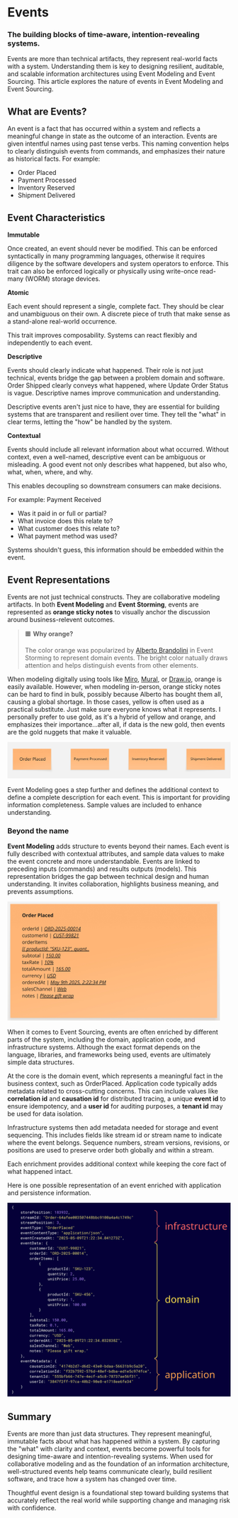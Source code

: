# Events

### The building blocks of time-aware, intention-revealing systems.

Events are more than technical artifacts, they represent real-world facts with a system. Understanding them is key to designing resilient, auditable, and scalable information architectures using Event Modeling and Event Sourcing. This article explores the nature of events in Event Modeling and Event Sourcing.

## What are Events?

An event is a fact that has occurred within a system and reflects a meaningful change in state as the outcome of an interaction. Events are given intentful names using past tense verbs. This naming convention helps to clearly distinguish events from commands, and emphasizes their nature as historical facts. For example:

- Order Placed
- Payment Processed
- Inventory Reserved
- Shipment Delivered

## Event Characteristics

**Immutable**

Once created, an event should never be modified. This can be enforced syntactically in many programming languages, otherwise it requires diligence by the software developers and system operators to enforce. This trait can also be enforced logically or physically using write-once read-many (WORM) storage devices.

**Atomic**

Each event should represent a single, complete fact. They should be clear and unambiguous on their own. A discrete piece of truth that make sense as a stand-alone real-world occurrence.

This trait improves composability. Systems can react flexibly and independently to each event.

**Descriptive**

Events should clearly indicate what happened. Their role is not just technical, events bridge the gap between a problem domain and software. Order Shipped clearly conveys what happened, where Update Order Status is vague. Descriptive names improve communication and understanding. 

Descriptive events aren't just nice to have, they are essential for building systems that are transparent and resilient over time. They tell the "what" in clear terms, letting the "how" be handled by the system.

**Contextual**

Events should include all relevant information about what occurred. Without context, even a well-named, descriptive event can be ambiguous or misleading. A good event not only describes what happened, but also who, what, when, where, and why. 

This enables decoupling so downstream consumers can make decisions.

For example: Payment Received

- Was it paid in or full or partial?
- What invoice does this relate to?
- What customer does this relate to?
- What payment method was used?

Systems shouldn't guess, this information should be embedded within the event.

## Event Representations

Events are not just technical constructs. They are collaborative modeling artifacts. In both **Event Modeling** and **Event Storming**, events are represented as **orange sticky notes** to visually anchor the discussion around business-relevent outcomes.

> 🟧 **Why orange?** 
>
> The color orange was popularized by [Alberto Brandolini](https://www.linkedin.com/in/brando/) in Event Storming to represent domain events. The bright color natually draws attention and helps distinguish events from other elements.

When modeling digitally using tools like [Miro](https://miro.com/), [Mural](https://www.mural.co/), or [Draw.io](https://draw.io), orange is easily available. However, when modeling in-person, orange sticky notes can be hard to find in bulk, possibly because Alberto has bought them all, causing a global shortage. In those cases, yellow is often used as a practical substitute. Just make sure everyone knows what it represents. I personally prefer to use gold, as it's a hybrid of yellow and orange, and emphasizes their importance...after all, if data is the new gold, then events are the gold nuggets that make it valuable.

![Event Sticky Notes](./event-modeling-event-rep.jpg)

Event Modeling goes a step further and defines the additional context to define a complete description for each event. This is important for providing information completeness. Sample values are included to enhance understanding.

### Beyond the name

**Event Modeling** adds structure to events beyond their names. Each event is fully described with contextual attributes, and sample data values to make the event concrete and more understandable. Events are linked to preceding inputs (commands) and results outputs (models). This representation bridges the gap between technical design and human understanding. It invites collaboration, highlights business meaning, and prevents assumptions.

<img alt="Detailed event with attributes and example values." src="./event-modeling-event-detailed.jpg" width="480">

When it comes to Event Sourcing, events are often enriched by different parts of the system, including the domain, application code, and infrastructure systems. Although the exact format depends on the language, libraries, and frameworks being used, events are ultimately simple data structures.

At the core is the domain event, which represents a meaningful fact in the business context, such as OrderPlaced. Application code typically adds metadata related to cross-cutting concerns. This can include values like **correlation id** and **causation id** for distributed tracing, a unique **event id** to ensure idempotency, and a **user id** for auditing purposes, a **tenant id** may be used for data isolation.

Infrastructure systems then add metadata needed for storage and event sequencing. This includes fields like stream id or stream name to indicate where the event belongs. Sequence numbers, stream versions, revisions, or positions are used to preserve order both globally and within a stream.

Each enrichment provides additional context while keeping the core fact of what happened intact.

Here is one possible representation of an event enriched with application and persistence information.

<img alt="Event Structure Representation]" src="./event-rep-json.jpg" width="640">

## Summary

Events are more than just data structures. They represent meaningful, immutable facts about what has happened within a system. By capturing the "what" with clarity and context, events become powerful tools for designing time-aware and intention-revealing systems. When used for collaborative modeling and as the foundation of an information architecture, well-structured events help teams communicate clearly, build resilient software, and trace how a system has changed over time.

Thoughtful event design is a foundational step toward building systems that accurately reflect the real world while supporting change and managing risk with confidence.
